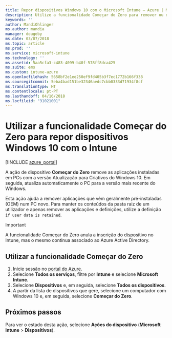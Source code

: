 ```yaml
---
title: Repor dispositivos Windows 10 com o Microsoft Intune – Azure | Microsoft Docs
description: Utilize a funcionalidade Começar do Zero para remover ou desinstalar aplicações de PCs com Windows 10 com o Microsoft Intune.
keywords: ''
author: MandiOhlinger
ms.author: mandia
manager: dougeby
ms.date: 03/07/2018
ms.topic: article
ms.prod: ''
ms.service: microsoft-intune
ms.technology: ''
ms.assetid: 5aa5cfa3-c483-4099-b40f-578ff8dca425
ms.suite: ems
ms.custom: intune-azure
ms.openlocfilehash: 5658bf2e1ee250ef9fd405b3f7ec1772b166f338
ms.sourcegitcommit: 5eba4bad151be32346aedc7cbb0333d71934f8cf
ms.translationtype: HT
ms.contentlocale: pt-PT
ms.lasthandoff: 04/16/2018
ms.locfileid: "31021001"
---
```

# <a name="use-fresh-start-to-reset-windows-10-devices-with-intune"></a>Utilizar a funcionalidade Começar do Zero para repor dispositivos Windows 10 com o Intune


[!INCLUDE [azure_portal](./includes/azure_portal.md)]

A ação de dispositivo **Começar do Zero** remove as aplicações instaladas em PCs com a versão Atualização para Criativos do Windows 10. Em seguida, atualiza automaticamente o PC para a versão mais recente do Windows.

Esta ação ajuda a remover aplicações que vêm geralmente pré-instaladas (OEM) num PC novo. Para manter os conteúdos da pasta raiz de um utilizador e apenas remover as aplicações e definições, utilize a definição `if user data is retained`.

> [!IMPORTANT]
> A funcionalidade Começar do Zero anula a inscrição do dispositivo no Intune, mas o mesmo continua associado ao Azure Active Directory.

## <a name="use-fresh-start"></a>Utilizar a funcionalidade Começar do Zero

1. Inicie sessão no [portal do Azure](https://portal.azure.com).
2. Selecione **Todos os serviços**, filtre por **Intune** e selecione **Microsoft Intune**.
3. Selecione **Dispositivos** e, em seguida, selecione **Todos os dispositivos**.
4. A partir da lista de dispositivos que gere, selecione um computador com Windows 10 e, em seguida, selecione **Começar do Zero**.

## <a name="next-steps"></a>Próximos passos

Para ver o estado desta ação, selecione **Ações do dispositivo** (**Microsoft Intune** > **Dispositivos**).
